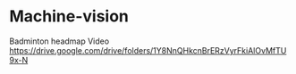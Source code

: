 # Machine-vision
Badminton headmap
Video
https://drive.google.com/drive/folders/1Y8NnQHkcnBrERzVyrFkiAlOvMfTU9x-N
